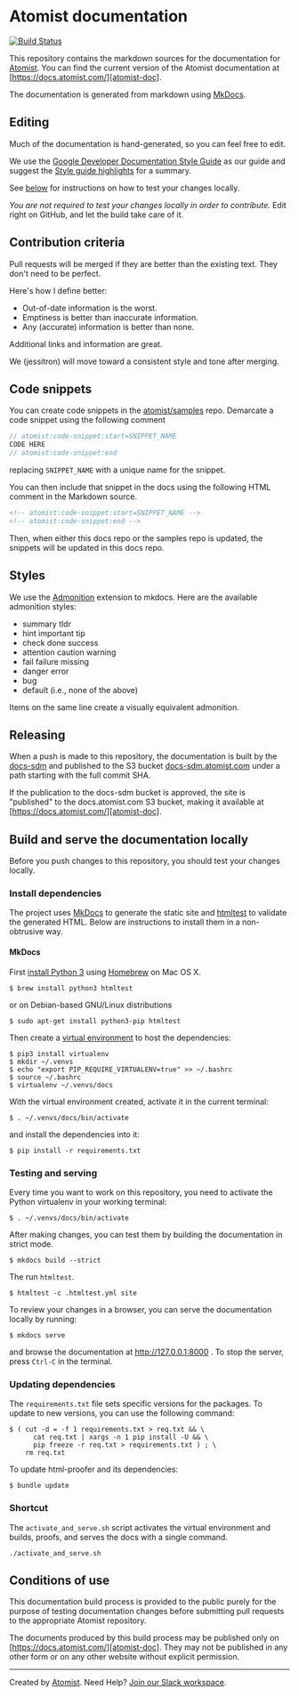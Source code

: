 # Atomist documentation

[![Build Status](https://travis-ci.org/atomist/docs.svg?branch=master)](https://travis-ci.org/atomist/docs)

This repository contains the markdown sources for the documentation
for [Atomist][atomist].  You can find the current version of the
Atomist documentation at [https://docs.atomist.com/][atomist-doc].

[atomist-doc]: https://docs.atomist.com/ (Atomist Documentation)

The documentation is generated from markdown using [MkDocs][mkdocs].

[mkdocs]: http://www.mkdocs.org/

## Editing

Much of the documentation is hand-generated, so you can feel free to
edit.

We use the [Google Developer Documentation Style Guide][doc-style] as
our guide and suggest the [Style guide highlights][style-highlights]
for a summary.

See [below][build-serve] for instructions on how to test your changes
locally.

*You are not required to test your changes locally in order to contribute.* Edit right on GitHub,
and let the build take care of it.

[doc-style]: https://developers.google.com/style/ (Google Developer Documentation Style Guide)
[style-highlights]: https://developers.google.com/style/highlights (Google Developer Documentation Style Guide Highlights)

## Contribution criteria

Pull requests will be merged if they are better than the existing
text. They don't need to be perfect.

Here's how I define better:

* Out-of-date information is the worst.
* Emptiness is better than inaccurate information.
* Any (accurate) information is better than none.

Additional links and information are great.

We (jessitron) will move toward a consistent style and tone after merging.

## Code snippets

You can create code snippets in the [atomist/samples][samples]
repo.  Demarcate a code snippet using the following comment

```typescript
// atomist:code-snippet:start=SNIPPET_NAME
CODE HERE
// atomist:code-snippet:end
```

replacing `SNIPPET_NAME` with a unique name for the snippet.

You can then include that snippet in the docs using the following HTML
comment in the Markdown source.

```html
<!-- atomist:code-snippet:start=SNIPPET_NAME -->
<!-- atomist:code-snippet:end -->
```

Then, when either this docs repo or the samples repo is updated, the
snippets will be updated in this docs repo.

[samples]: https://github.com/atomist/samples

## Styles

We use the [Admonition][admonition] extension to mkdocs.  Here are the available
admonition styles:

* summary tldr
* hint important tip
* check done success
* attention caution warning
* fail failure missing
* danger error
* bug
* default (i.e., none of the above)

Items on the same line create a visually equivalent admonition.

[admonition]: https://python-markdown.github.io/extensions/admonition/

<!-- to recreate the above image
!!! tldr "summary tldr"
    Test copy to check visual of **bold**, *italic*, `code style`, and [link style][ts]

!!! important "hint important tip"
    Test copy to check visual of **bold**, *italic*, `code style`, and [link style][ts]

!!! check "check done success"
    Test copy to check visual of **bold**, *italic*, `code style`, and [link style][ts]

!!! caution "attention caution warning"
    Test copy to check visual of **bold**, *italic*, `code style`, and [link style][ts]

!!! fail "fail failure missing"
    Test copy to check visual of **bold**, *italic*, `code style`, and [link style][ts]

!!! danger "danger error"
    Test copy to check visual of **bold**, *italic*, `code style`, and [link style][ts]

!!! bug "bug"
    Test copy to check visual of **bold**, *italic*, `code style`, and [link style][ts]

!!! default "default (anything other than the above)"
    Test copy to check visual of **bold**, *italic*, `code style`, and [link style][ts]

[ts]: https://www.typescriptlang.org/
-->

## Releasing

When a push is made to this repository, the documentation is built by
the [docs-sdm][] and published to the S3 bucket
[docs-sdm.atomist.com][docs-sdm-s3] under a path starting with the
full commit SHA.

If the publication to the docs-sdm bucket is approved, the site is
"published" to the docs.atomist.com S3 bucket, making it available at
[https://docs.atomist.com/][atomist-doc].

[docs-sdm]: https://github.com/atomist/docs-sdm
[docs-sdm-s3]: http://docs-sdm.atomist.com.s3-website-us-west-2.amazonaws.com/

## Build and serve the documentation locally

[build-serve]: #build-and-serve-the-documentation-locally

Before you push changes to this repository, you should test your
changes locally.

### Install dependencies

The project uses [MkDocs][mkdocs] to generate the static site
and [htmltest][htmltest] to validate the generated HTML.  Below
are instructions to install them in a non-obtrusive way.

[htmltest]: https://github.com/wjdp/htmltest

#### MkDocs

First [install Python 3][py-install] using [Homebrew][brew] on Mac OS X.

[py-install]: https://github.com/Homebrew/brew/blob/master/share/doc/homebrew/Homebrew-and-Python.md
[brew]: https://brew.sh/

```
$ brew install python3 htmltest
```

or on Debian-based GNU/Linux distributions

```
$ sudo apt-get install python3-pip htmltest
```

Then create a [virtual environment][venv] to host the dependencies:

[venv]: https://virtualenv.pypa.io/en/stable/

```
$ pip3 install virtualenv
$ mkdir ~/.venvs
$ echo "export PIP_REQUIRE_VIRTUALENV=true" >> ~/.bashrc
$ source ~/.bashrc
$ virtualenv ~/.venvs/docs
```

With the virtual environment created, activate it in the current
terminal:

```
$ . ~/.venvs/docs/bin/activate
```

and install the dependencies into it:

```
$ pip install -r requirements.txt
```

### Testing and serving

Every time you want to work on this repository, you need to activate
the Python virtualenv in your working terminal:

```
$ . ~/.venvs/docs/bin/activate
```

After making changes, you can test them by building the documentation
in strict mode.

```
$ mkdocs build --strict
```

The run `htmltest`.

```
$ htmltest -c .htmltest.yml site
```

To review your changes in a browser, you can serve the documentation
locally by running:

```
$ mkdocs serve
```

and browse the documentation at http://127.0.0.1:8000 .  To stop the
server, press `Ctrl-C` in the terminal.

### Updating dependencies

The `requirements.txt` file sets specific versions for the packages.
To update to new versions, you can use the following command:

```
$ ( cut -d = -f 1 requirements.txt > req.txt && \
      cat req.txt | xargs -n 1 pip install -U && \
      pip freeze -r req.txt > requirements.txt ) ; \
    rm req.txt
```

To update html-proofer and its dependencies:

```
$ bundle update
```

### Shortcut

The `activate_and_serve.sh` script activates the virtual environment
and builds, proofs, and serves the docs with a single command.

```shell
./activate_and_serve.sh
```

## Conditions of use

This documentation build process is provided to the public purely for
the purpose of testing documentation changes before submitting pull
requests to the appropriate Atomist repository.

The documents produced by this build process may be published only on
[https://docs.atomist.com/][atomist-doc].  They may not be published
in any other form or on any other website without explicit permission.

---

Created by [Atomist][atomist].
Need Help?  [Join our Slack workspace][slack].

[atomist]: https://atomist.com/ (Atomist - How Teams Deliver Software)
[slack]: https://join.atomist.com/ (Atomist Community Slack)
